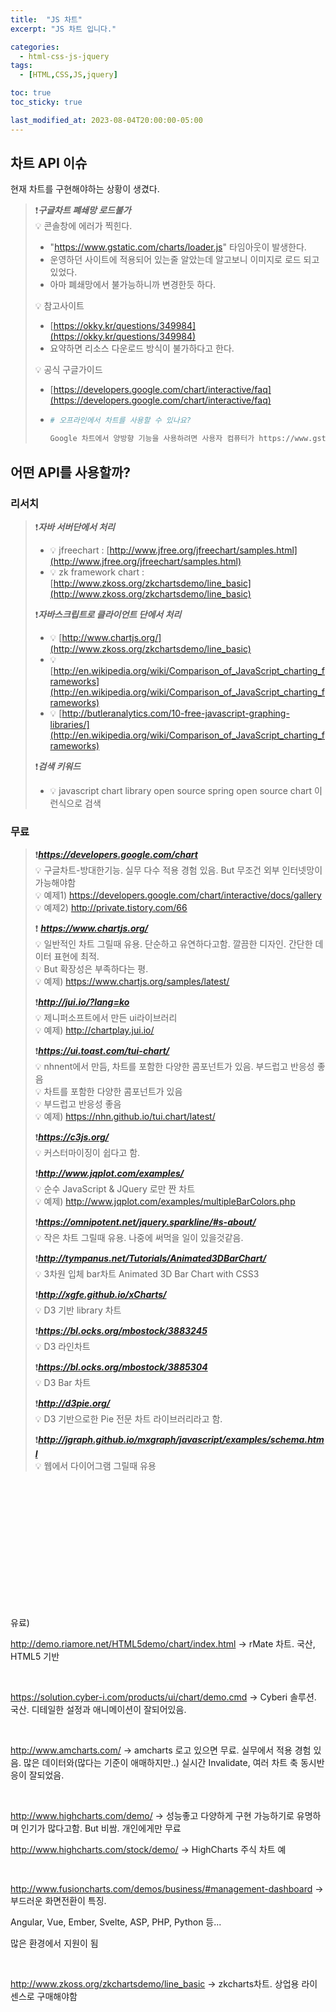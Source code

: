 ```yaml
---
title:  "JS 차트"
excerpt: "JS 차트 입니다."

categories:
  - html-css-js-jquery
tags:
  - [HTML,CSS,JS,jquery]

toc: true
toc_sticky: true

last_modified_at: 2023-08-04T20:00:00-05:00
---
```



## 차트 API 이슈
현재 차트를 구현해야하는 상황이 생겼다.   

> ❗***구글차트 폐쇄망 로드불가***  
> 💡 콘솔창에 에러가 찍힌다.   
>   - "https://www.gstatic.com/charts/loader.js" 타임아웃이 발생한다.  
>   - 운영하던 사이트에 적용되어 있는줄 알았는데 알고보니 이미지로 로드 되고 있었다.  
>   - 아마 폐쇄망에서 불가능하니까 변경한듯 하다.  
>   
> 💡 참고사이트  
>   - [https://okky.kr/questions/349984](https://okky.kr/questions/349984)  
>   - 요약하면 리소스 다운로드 방식이 불가하다고 한다.
> 
> 💡 공식 구글가이드  
>   - [https://developers.google.com/chart/interactive/faq](https://developers.google.com/chart/interactive/faq)  
>   - ```bash
>     # 오프라인에서 차트를 사용할 수 있나요?    
> 
>     Google 차트에서 양방향 기능을 사용하려면 사용자 컴퓨터가 https://www.gstatic.com/charts/loader.js에 액세스할 수 있어야 합니다. 이는 페이지에 필요한 시각화 라이브러리가 사용하기 전에 동적으로 로드되기 때문입니다. 적합한 라이브러리를 로드하는 코드는 포함된 스크립트의 일부이며, google.charts.load() 메.> 서드를 호출할 때 호출됩니다. Google 서비스 약관에 따라 google.charts.load 또는 google.> visualization 코드를 다운로드하여 오프라인으로 사용할 수 없습니다.
>     ```


## 어떤 API를 사용할까?
### 리서치
> ❗***자바 서버단에서 처리***  
> - 💡 jfreechart 
>     : [http://www.jfree.org/jfreechart/samples.html](http://www.jfree.org/jfreechart/samples.html)  
> - 💡 zk framework chart 
>     : [http://www.zkoss.org/zkchartsdemo/line_basic](http://www.zkoss.org/zkchartsdemo/line_basic)  
>  
> ❗***자바스크립트로 클라이언트 단에서 처리***  
> - 💡 [http://www.chartjs.org/](http://www.zkoss.org/zkchartsdemo/line_basic)  
> - 💡 [http://en.wikipedia.org/wiki/Comparison_of_JavaScript_charting_frameworks](http://en.wikipedia.org/wiki/Comparison_of_JavaScript_charting_frameworks)   
> - 💡 [http://butleranalytics.com/10-free-javascript-graphing-libraries/](http://en.wikipedia.org/wiki/Comparison_of_JavaScript_charting_frameworks)  
>    
> ❗***검색 키워드***  
> - 💡 javascript chart library open source spring open source chart 이런식으로 검색


### 무료

> ❗***https://developers.google.com/chart***  
> 💡 구글차트-방대한기능. 실무 다수 적용 경험 있음. But 무조건 외부 인터넷망이 가능해야함  
> 💡 예제1) https://developers.google.com/chart/interactive/docs/gallery  
> 💡 예제2) http://private.tistory.com/66  
>    
> ❗ ***https://www.chartjs.org/***  
> 💡 일반적인 차트 그릴때 유용. 단순하고 유연하다고함. 깔끔한 디자인. 간단한 데이터 표현에 최적.  
> 💡 But 확장성은 부족하다는 평.  
> 💡 예제) https://www.chartjs.org/samples/latest/    
>  
> ❗***http://jui.io/?lang=ko***  
> 💡 제니퍼소프트에서 만든 ui라이브러리  
> 💡 예제) http://chartplay.jui.io/  
>  
> ❗***https://ui.toast.com/tui-chart/***  
> 💡 nhnent에서 만듬, 차트를 포함한 다양한 콤포넌트가 있음. 부드럽고 반응성 좋음  
> 💡 차트를 포함한 다양한 콤포넌트가 있음  
> 💡 부드럽고 반응성 좋음  
> 💡 예제) https://nhn.github.io/tui.chart/latest/
>  
> ❗***https://c3js.org/***   
> 💡 커스터마이징이 쉽다고 함.  
>  
> ❗***http://www.jqplot.com/examples/***  
> 💡 순수 JavaScript & JQuery 로만 짠 차트  
> 💡 예제) http://www.jqplot.com/examples/multipleBarColors.php  
> 
> ❗***https://omnipotent.net/jquery.sparkline/#s-about/***   
> 💡 작은 차트 그릴때 유용. 나중에 써먹을 일이 있을것같음.  
>    
> ❗***http://tympanus.net/Tutorials/Animated3DBarChart/***    
> 💡 3차원 입체 bar차트 Animated 3D Bar Chart with CSS3  
>    
> ❗***http://xgfe.github.io/xCharts/***  
> 💡 D3 기반 library 차트  
>    
> ❗***https://bl.ocks.org/mbostock/3883245***    
> 💡 D3 라인차트  
>      
> ❗***https://bl.ocks.org/mbostock/3885304***    
> 💡 D3 Bar 차트  
>  
> ❗***http://d3pie.org/***    
> 💡 D3 기반으로한 Pie 전문 차트 라이브러리라고 함.  
>    
> ❗***http://jgraph.github.io/mxgraph/javascript/examples/schema.html***    
> 💡 웹에서 다이어그램 그릴때 유용   

​

​

​

​

​

​

​

유료)

http://demo.riamore.net/HTML5demo/chart/index.html -> rMate 차트. 국산, HTML5 기반

​

https://solution.cyber-i.com/products/ui/chart/demo.cmd -> Cyberi 솔루션. 국산. 디테일한 설정과 애니메이션이 잘되어있음.

​

http://www.amcharts.com/ -> amcharts 로고 있으면 무료. 실무에서 적용 경험 있음. 많은 데이터와(많다는 기준이 애매하지만..) 실시간 Invalidate, 여러 차트 축 동시반응이 잘되었음.

​

http://www.highcharts.com/demo/ -> 성능좋고 다양하게 구현 가능하기로 유명하며 인기가 많다고함. But 비쌈. 개인에게만 무료

http://www.highcharts.com/stock/demo/  -> HighCharts 주식 차트 예

​

http://www.fusioncharts.com/demos/business/#management-dashboard  -> 부드러운 화면전환이 특징.

Angular, Vue, Ember, Svelte, ASP, PHP, Python 등...

많은 환경에서 지원이 됨

​

http://www.zkoss.org/zkchartsdemo/line_basic -> zkcharts차트. 상업용 라이센스로 구매해야함

